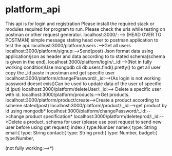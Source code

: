 # platform_api
This api is for login and registration
Please install the required stack or modules required for program to run.
Please check the urls while testing on postman or other request generator.
localhost:3000/ :--> (HEAD OVER TO POSTMAN) simple message stating head over to postman application to test the api.
localhost:3000/platform/users :-->Get all users
localhost:3000/platform/signup:-->Send(post) Json format data using application/json as header and data according to to stated schema(schema is given in the end).
localhost:3000/platform/login/:_id:-->(Not in fully working condition)Use mongodb cli db.users.find().pretty() to get all user copy the _id paste in postman and get specific user
localhost:3000/platform/changePassword/:_id:-->(As login is not working password doesnt exist)Can be used to update data of the user of specific id.(put)
localhost:3000/platform/deleteUser/:_id:--> Delete a specific user with id.
localhost:3000/platform/products:-->Get products.
localhost:3000/platform/product/create-->Create a product according to scheme stated(post)
localhost:3000/platform/product/:_id:-->get product by id using mongodb*
localhost:3000/platform/changePassword/:_id:-->change product specification*
localhost:3000/platform/deleteprod/:_id:-->Delete a product.
schema for user (please use post request to send new user before using get request)
    index:{
        type:Number
	name:{
		type: String
    email:{
		type: String
    contact:{
		type: String
    prod:{
		type: Number,
    budget:{
		type:Number,
	
    
(not fully working:-->*)


